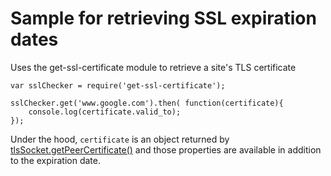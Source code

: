 # Sample for retrieving SSL expiration dates

Uses the get-ssl-certificate module to retrieve a site's TLS certificate

    var sslChecker = require('get-ssl-certificate');
    
    sslChecker.get('www.google.com').then( function(certificate){
        console.log(certificate.valid_to);
    });


Under the hood, `certificate` is an object returned by [tlsSocket.getPeerCertificate()](https://nodejs.org/api/tls.html#tls_tlssocket_getpeercertificate_detailed)
and those properties are available in addition to the expiration date.
